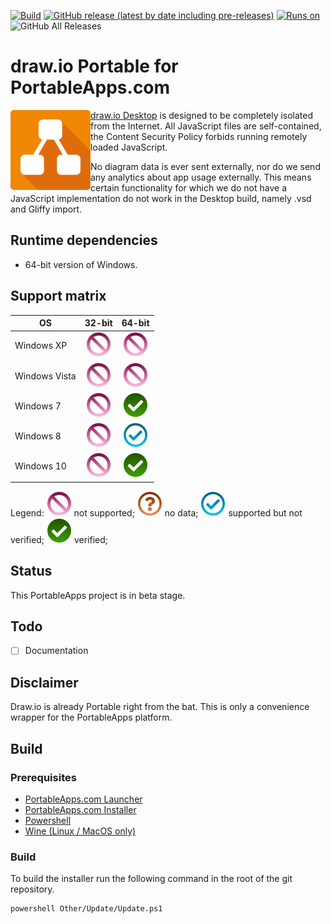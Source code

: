 [![Build](https://github.com/uroesch/DrawIOPortable/workflows/build-package/badge.svg)](https://github.com/uroesch/DrawIOPortable/actions?query=workflow%3Abuild-package)
[![GitHub release (latest by date including pre-releases)](https://img.shields.io/github/v/release/uroesch/DrawIOPortable?include_prereleases)](https://github.com/uroesch/DrawIOPortable/releases)
[![Runs on](https://img.shields.io/badge/runs%20on-Win64-blue)](#runtime-dependencies)
![GitHub All Releases](https://img.shields.io/github/downloads/uroesch/DrawIOPortable/total?style=flat)

# draw.io Portable for PortableApps.com

<img src="App/AppInfo/appicon_128.png" align="left">

[draw.io Desktop](https://draw.io/) is designed to be 
completely isolated from the Internet. All JavaScript 
files are self-contained, the Content Security Policy 
forbids running remotely loaded JavaScript.

No diagram data is ever sent externally, nor do we send
any analytics about app usage externally. This means 
certain functionality for which we do not have a JavaScript
implementation do not work in the Desktop build, namely 
.vsd and Gliffy import.

## Runtime dependencies
* 64-bit version of Windows.

## Support matrix

| OS              | 32-bit             | 64-bit              | 
|-----------------|:------------------:|:-------------------:|
| Windows XP      | ![ns][ns]          | ![ns][ns]           | 
| Windows Vista   | ![ns][ns]          | ![ns][ns]           | 
| Windows 7       | ![ns][ns]          | ![fs][fs]           |  
| Windows 8       | ![ns][ns]          | ![ps][ps]           |  
| Windows 10      | ![ns][ns]          | ![fs][fs]           |

Legend: ![ns][ns] not supported;  ![nd][nd] no data; ![ps][ps] supported but not verified; ![fs][fs] verified;

## Status 
This PortableApps project is in beta stage.

## Todo
- [ ] Documentation

## Disclaimer
Draw.io is already Portable right from the bat. This is
only a convenience wrapper for the PortableApps platform.

## Build

### Prerequisites

* [PortableApps.com Launcher](https://portableapps.com/apps/development/portableapps.com_launcher)
* [PortableApps.com Installer](https://portableapps.com/apps/development/portableapps.com_installer)
* [Powershell](https://docs.microsoft.com/en-us/powershell/scripting/install/installing-powershell-core-on-linux?view=powershell-7)
* [Wine (Linux / MacOS only)](https://www.winehq.org/)

### Build

To build the installer run the following command in the root of the git repository.

```
powershell Other/Update/Update.ps1
```

[nd]: Other/Icons/no_data.svg
[ns]: Other/Icons/no_support.svg
[ps]: Other/Icons/probably_supported.svg
[fs]: Other/Icons/full_support.svg
